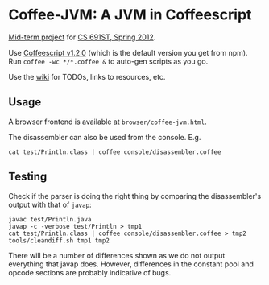 Coffee-JVM: A JVM in Coffeescript
=================================
[Mid-term project](http://plasma.cs.umass.edu/emery/grad-systems-project-1) 
for [CS 691ST, Spring 2012](http://plasma.cs.umass.edu/emery/grad-systems).

Use [Coffeescript v1.2.0](http://coffeescript.org/) (which is the default version you get from npm).
Run `coffee -wc */*.coffee &` to auto-gen scripts as you go.

Use the [wiki](https://github.com/int3/coffee-jvm/wiki) for TODOs, links to resources, etc.

Usage
-----

A browser frontend is available at `browser/coffee-jvm.html`.

The disassembler can also be used from the console. E.g.

    cat test/Println.class | coffee console/disassembler.coffee

Testing
-------

Check if the parser is doing the right thing by comparing the disassembler's
output with that of `javap`:

    javac test/Println.java
    javap -c -verbose test/Println > tmp1
    cat test/Println.class | coffee console/disassembler.coffee > tmp2
    tools/cleandiff.sh tmp1 tmp2

There will be a number of differences shown as we do not output everything that
javap does. However, differences in the constant pool and opcode sections are
probably indicative of bugs.
